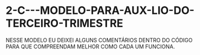 # 2-C---MODELO-PARA-AUX-LIO-DO-TERCEIRO-TRIMESTRE
NESSE MODELO EU DEIXEI ALGUNS COMENTÁRIOS DENTRO DO CÓDIGO PARA QUE COMPREENDAM MELHOR COMO CADA UM FUNCIONA.
